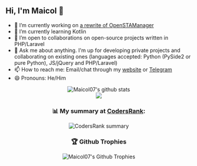 ## Hi, I'm Maicol 👋
- 🔭 I’m currently working on [a rewrite of OpenSTAManager](https://github.com/Dasc3er/openstamanager/tree/rewrite)
- 🌱 I’m currently learning Kotlin
- 👯 I’m open to collaborations on open-source projects written in PHP/Laravel
- 💬 Ask me about anything. I'm up for developing private projects and collaborating on existing ones (languages accepted: Python (PySide2 or pure Python), JS/jQuery and PHP/Laravel)
- 📫 How to reach me: Email/chat through my [website](https://maicol07.it) or [Telegram](https://telegram.me/maicol07)
- 😄 Pronouns: He/Him

<div align="center">
  <img src="https://github-readme-stats.vercel.app/api?username=maicol07&count_private=true&count_private=true&show_icons=true&theme=transparent" alt="Maicol07's github stats"/><br/>
  <img src="https://github-readme-stats.vercel.app/api/wakatime?username=maicol07&layout=compact&theme=transparent"/>
  
  ### 📊 My summary at [CodersRank](https://codersrank.io):
  ![CodersRank summary](https://cr-ss-service.azurewebsites.net/api/ScreenShot?widget=summary&username=maicol07&badges=3&show-avatar=false&width=300&style=--header-bg-color:black;--border-radius:16px;--avatar-size:40px;--name-font-size:14px;--rank-font-size:10px;)
  ### 🏆 Github Trophies
  <img src="https://github-profile-trophy.vercel.app/?username=maicol07&column=-1&margin-w=8&no-bg=true" alt="Maicol07's Github Trophies"/>
  
</div>
